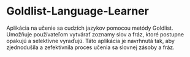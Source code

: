 # Goldlist-Language-Learner
Aplikácia na učenie sa cudzích jazykov pomocou metódy Goldlist. Umožňuje používateľom vytvárať zoznamy slov a fráz, ktoré postupne opakujú a selektívne vyraďujú. Táto aplikácia je navrhnutá tak, aby zjednodušila a zefektívnila proces učenia sa slovnej zásoby a fráz.
